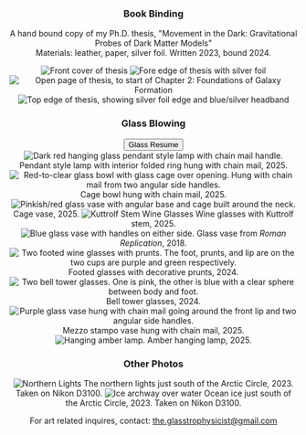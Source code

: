 <center>
<!--  <b>Website currently under construction!</b><br>
 <button onclick="location.href='https://isabelle-goldstein.github.io'">Go to Home</button><br> -->

      
<!--             <a href="https://www.instagram.com/the_glasstrophysicist?igsh=MWU3emxhYWIyc2QxZA%3D%3D" title="Instagram Link"> <i class="bi bi-instagram h3"></i></a> -->

### Book Binding
 A hand bound copy of my Ph.D. thesis, "Movement in the Dark: Gravitational Probes of Dark Matter Models" <br>
 Materials: leather, paper, silver foil. Written 2023, bound 2024.<br>
<!-- THESIS GALLERY -->
<!-- see: https://mdbootstrap.com/docs/standard/extended/gallery/-->
<div class="container">
 <div class="row justify-content-center">
   <div class="col-lg-4 mb-4 mb-lg-0">
     <img
       src="static/assets/gallery/thesis_imgs/thesis_front.jpeg"
       class="w-100 shadow-1-strong rounded mb-4"
       alt="Front cover of thesis"
     />
     <img
      src="static/assets/gallery/thesis_imgs/thesis_foreedge.jpeg"
      class="w-100 shadow-1-strong rounded mb-4"
      alt="Fore edge of thesis with silver foil"
     />
   </div>
 
   <div class="col-lg-4 mb-4 mb-lg-0">
     <img
       src="static/assets/gallery/thesis_imgs/thesis_chaparch.jpeg"
       class="w-100 shadow-1-strong rounded mb-4"
       alt="Open page of thesis, to start of Chapter 2: Foundations of Galaxy Formation "
     />
     <img
       src="static/assets/gallery/thesis_imgs/thesis_headband.jpeg"
       class="w-100 shadow-1-strong rounded mb-4"
       alt="Top edge of thesis, showing silver foil edge and blue/silver headband"
     />
   </div>
 </div>
</div>
<!-- Thesis Gallery -->

### Glass Blowing
<!--
<img src="static/assets/gallery/glass_imgs/roman_repl.JPG" class="img-fluid" alt="Glass vase">
Glass vase from <i>Roman Replication</i>, 2018.

<img src="static/assets/gallery/glass_imgs/kuttrolf.jpg" class="img-fluid" alt="Kuttrolf Stem Glass">
Wine glass with Kuttrolf stem, 2024.
-->


<!-- GLASS GALLERY -->
<!-- see: https://mdbootstrap.com/docs/standard/extended/gallery/-->
<center>
<button onclick="location.href='https://isabelle-goldstein.github.io/static/assets/Goldstein_Glass_CV.pdf'">Glass Resume</button>
</center>
<div class="container">
 <div class="row justify-content-center">
     <div class="col-lg-4 mb-4 mb-lg-0">
     <img
       src="static/assets/gallery/glass_imgs/interiorring_lamp.png"
       class="w-100 shadow-1-strong rounded mb-4"
       alt="Dark red hanging glass pendant style lamp with chain mail handle."
     />
     Pendant style lamp with interior folded ring hung with chain mail, 2025. 
     <img
      src="static/assets/gallery/glass_imgs/cagebowl.jpg"
      class="w-100 shadow-1-strong rounded mb-4"
      alt=" Red-to-clear glass bowl with glass cage over opening. Hung with chain mail from two angular side handles."
     />
    Cage bowl hung with chain mail, 2025. 
   </div>

   <div class="col-lg-4 mb-4 mb-lg-0">
     <img
       src="static/assets/gallery/glass_imgs/cagevase.png"
       class="w-100 shadow-1-strong rounded mb-4"
       alt="Pinkish/red glass vase with angular base and cage built around the neck."
     />
     Cage vase, 2025.
     <img
       src="static/assets/gallery/glass_imgs/twokuttrolfs.jpg"
       class="w-100 shadow-1-strong rounded mb-4"
       alt="Kuttrolf Stem Wine Glasses"
     />
    Wine glasses with Kuttrolf stem, 2025.
   </div>
  
   <div class="col-lg-4 mb-4 mb-lg-0">
     <img
       src="static/assets/gallery/glass_imgs/roman_repl.JPG"
       class="w-100 shadow-1-strong rounded mb-4"
       alt="Blue glass vase with handles on either side."
     />
     Glass vase from <i>Roman Replication</i>, 2018.
     <img
      src="static/assets/gallery/glass_imgs/prunt_cups.jpeg"
      class="w-100 shadow-1-strong rounded mb-4"
      alt="Two footed wine glasses with prunts. The foot, prunts, and lip are on the two cups are purple and green respectively."
     />
    Footed glasses with decorative prunts, 2024. 
   </div>
 
   <div class="col-lg-4 mb-4 mb-lg-0">
     <img
       src="static/assets/gallery/glass_imgs/belltowercups.jpeg"
       class="w-100 shadow-1-strong rounded mb-4"
       alt="Two bell tower glasses. One is pink, the other is blue with a clear sphere between body and foot."
     />
    Bell tower glasses, 2024. 
     <img
      src="static/assets/gallery/glass_imgs/mezstamp_lamp.png"
      class="w-100 shadow-1-strong rounded mb-4"
      alt="Purple glass vase hung with chain mail going around the front lip and two angular side handles."
     />
    Mezzo stampo vase hung with chain mail, 2025. 
   </div>
   <div class="col-lg-4 mb-4 mb-lg-0">
     <img
       src="static/assets/gallery/glass_imgs/amberhanglamp.png"
       class="w-100 shadow-1-strong rounded mb-4"
       alt="Hanging amber lamp."
     />
    Amber hanging lamp, 2025. 
   </div>
   
 </div>
</div>
<!-- Glass Gallery -->

### Other Photos
<!-- BOOTSTRAP IMAGES: https://mdbootstrap.com/docs/standard/content-styles/images/-->
<img src="static/assets/gallery/misc_imgs/DSC_0129.JPG" class="img-fluid" alt="Northern Lights" />
The northern lights just south of the Arctic Circle, 2023. Taken on Nikon D3100. 

<img src="static/assets/gallery/misc_imgs/icearch.JPG" class="img-fluid" alt="Ice archway over water" />
Ocean ice just south of the Arctic Circle, 2023. Taken on Nikon D3100. 


 For art related inquires, contact: <a href="mailto:the.glasstrophysicist@gmail.com">the.glasstrophysicist@gmail.com</a>  
</center>



